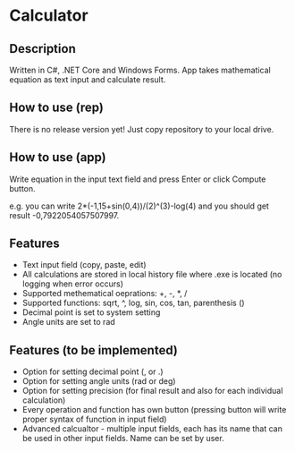 # Calculator
## Description
Written in C#, .NET Core and Windows Forms. App takes mathematical equation as text input and calculate result. 

## How to use (rep)
There is no release version yet! Just copy repository to your local drive.

## How to use (app)
Write equation in the input text field and press Enter or click Compute button.

e.g. you can write 2*(-1,15+sin(0,4))/(2)^(3)-log(4) and you should get result -0,7922054057507997.

## Features
- Text input field (copy, paste, edit)
- All calculations are stored in local history file where .exe is located (no logging when error occurs)
- Supported methematical oeprations: +, -, *, /
- Supported functions: sqrt, ^, log, sin, cos, tan, parenthesis ()
- Decimal point is set to system setting
- Angle units are set to rad

## Features (to be implemented)
- Option for setting decimal point (, or .)
- Option for setting angle units (rad or deg)
- Option for setting precision (for final result and also for each individual calculation)
- Every operation and function has own button (pressing button will write proper syntax of function in input field)
- Advanced calcualtor - multiple input fields, each has its name that can be used in other input fields. Name can be set by user.
